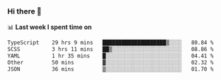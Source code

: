 ### Hi there 👋

<!--
**DBvc/DBvc** is a ✨ _special_ ✨ repository because its `README.md` (this file) appears on your GitHub profile.

Here are some ideas to get you started:

- 🔭 I’m currently working on ...
- 🌱 I’m currently learning ...
- 👯 I’m looking to collaborate on ...
- 🤔 I’m looking for help with ...
- 💬 Ask me about ...
- 📫 How to reach me: ...
- 😄 Pronouns: ...
- ⚡ Fun fact: ...
-->

📊 **Last week I spent time on**
<!--START_SECTION:waka-->

```txt
TypeScript    29 hrs 9 mins   ████████████████████▒░░░░   80.84 %
SCSS          3 hrs 11 mins   ██▒░░░░░░░░░░░░░░░░░░░░░░   08.86 %
YAML          1 hr 35 mins    █░░░░░░░░░░░░░░░░░░░░░░░░   04.41 %
Other         50 mins         ▓░░░░░░░░░░░░░░░░░░░░░░░░   02.32 %
JSON          36 mins         ▒░░░░░░░░░░░░░░░░░░░░░░░░   01.70 %
```

<!--END_SECTION:waka-->
